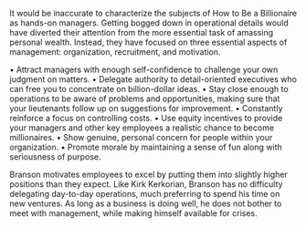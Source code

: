 
It would be inaccurate to characterize the subjects of How to Be a
Billionaire as hands-on managers. Getting bogged down in operational
details would have diverted their attention from the more essential task
of amassing personal wealth. Instead, they have focused on three
essential aspects of management: organization, recruitment, and motivation.

• Attract managers with enough self-confidence to challenge your own
judgment on matters.
• Delegate authority to detail-oriented executives who can free you to
concentrate on billion-dollar ideas.
• Stay close enough to operations to be aware of problems and
opportunities, making sure that your lieutenants follow up on
suggestions for improvement.
• Constantly reinforce a focus on controlling costs.
• Use equity incentives to provide your managers and other key employees
a realistic chance to become millionaires.
• Show genuine, personal concern for people within your organization.
• Promote morale by maintaining a sense of fun along with seriousness of
purpose.

Branson motivates employees to excel by putting them into slightly
higher positions than they expect. Like Kirk Kerkorian, Branson has no
difficulty delegating day-to-day operations, much preferring to spend
his time on new ventures. As long as a business is doing well, he does
not bother to meet with management, while making himself available for
crises.
